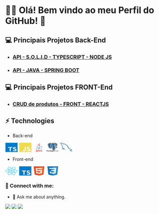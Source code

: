 

# 🖖🏻  Olá! Bem vindo ao meu Perfil do GitHub!  🖖

## 💻 Principais Projetos Back-End
* ### [**API - S.O.L.I.D - TYPESCRIPT - NODE JS**](https://github.com/BrunoTAlcantara/back-end-node) 
* ### [**API - JAVA - SPRING BOOT**](https://github.com/BrunoTAlcantara/BACK-END-JAVA) 

## 💻 Principais Projetos FRONT-End
* ### [**CRUD de produtos - FRONT - REACTJS**](https://github.com/BrunoTAlcantara/Front-React) 


## ⚡ Technologies

* Back-end

<div style="display: inline_block">
    <img align="center" height="30" width="40" src="https://raw.githubusercontent.com/devicons/devicon/master/icons/typescript/typescript-original.svg">
   <img align="center" height="30" width="40" src="https://raw.githubusercontent.com/devicons/devicon/master/icons/javascript/javascript-plain.svg">
   <img align="center" height="30" width="40" src="https://raw.githubusercontent.com/devicons/devicon/master/icons/java/java-original-wordmark.svg">
   <img align="center" height="30" width="40" src="https://raw.githubusercontent.com/devicons/devicon/master/icons/postgresql/postgresql-original-wordmark.svg">
   <img align="center" height="30" width="40" src="https://raw.githubusercontent.com/devicons/devicon/master/icons/mysql/mysql-original.svg">
</div>

* Front-end

<div style="display: inline_block">
  <img align="center"  height="30" width="40" src="https://raw.githubusercontent.com/devicons/devicon/master/icons/react/react-original.svg">
  <img align="center" height="30" width="40" src="https://raw.githubusercontent.com/devicons/devicon/master/icons/typescript/typescript-original.svg">
   <img align="center" height="30" width="40" src="https://raw.githubusercontent.com/devicons/devicon/master/icons/html5/html5-original.svg">
   <img align="center" height="30" width="40" src="https://raw.githubusercontent.com/devicons/devicon/master/icons/css3/css3-original.svg">
 
</div>


### 🤝 Connect with me:
- 💬 Ask me about anything.

<div style="display: inline_block">
<a href="https://www.linkedin.com/in/brunotalcantara/" target="_blank"><img src="https://img.shields.io/badge/-LinkedIn-%230077B5?style=for-the-badge&logo=linkedin&logoColor=white" target="_blank"></a>
<a href="mailto:brunotheodoro123@gmail.com" target="_blank"><img src="https://img.shields.io/badge/-email-%230077B5?style=for-the-badge&logo=gmail&logoColor=white" target="_blank"></a>
<a href="https://api.whatsapp.com/send?phone=5511971944409" target="_blank"><img src="https://img.shields.io/badge/-whatsapp-%230077B5?style=for-the-badge&logo=whatsapp&logoColor=white" target="_blank"></a>







